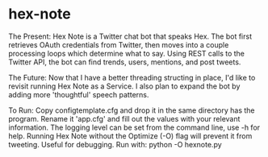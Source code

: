# hex-note
The Present:
Hex Note is a Twitter chat bot that speaks Hex.
The bot first retrieves OAuth credentials from Twitter, then moves into a couple processing loops which determine what to say.
Using REST calls to the Twitter API, the bot can find trends, users, mentions, and post tweets.

The Future:
Now that I have a better threading structing in place, I'd like to revisit running Hex Note as a Service.
I also plan to expand the bot by adding more 'thoughtful' speech patterns. 

To Run:
Copy configtemplate.cfg and drop it in the same directory has the program.
Rename it 'app.cfg' and fill out the values with your relevant information.
The logging level can be set from the command line, use -h for help.
Running Hex Note without the Optimize (-O) flag will prevent it from tweeting. Useful for debugging.
Run with: python -O hexnote.py
